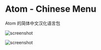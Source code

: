 # Atom - Chinese Menu

Atom  的简体中文汉化语言包

![screenshot](https://github.com/chinakids/atom-chinese-menu/raw/master/screenshot.png)

![screenshot](https://github.com/chiankids/atom-chinese-menu/raw/master/screenshot2.png)
